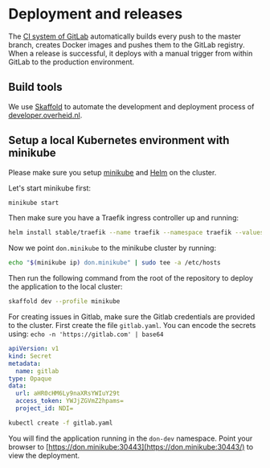 # Deployment and releases
The [CI system of GitLab](https://gitlab.com/commonground/developer.overheid.nl/pipelines) automatically builds every push to the master branch, creates Docker images and pushes them to the GitLab registry. When a release is successful, it deploys with a manual trigger from within GitLab to the production environment.

## Build tools
We use [Skaffold](https://github.com/GoogleContainerTools/skaffold) to automate the development and deployment process of [developer.overheid.nl](https://developer.overheid.nl).

## Setup a local Kubernetes environment with minikube
Please make sure you setup [minikube](https://github.com/kubernetes/minikube) and [Helm](https://helm.sh/) on the cluster.

Let's start minikube first:

```bash
minikube start
```

Then make sure you have a Traefik ingress controller up and running:

```bash
helm install stable/traefik --name traefik --namespace traefik --values helm/traefik-values-minikube.yaml
```

Now we point `don.minikube` to the minikube cluster by running:

```bash
echo "$(minikube ip) don.minikube" | sudo tee -a /etc/hosts
```

Then run the following command from the root of the repository to deploy the application to the local cluster:

```bash
skaffold dev --profile minikube
```

For creating issues in Gitlab, make sure the Gitlab credentials are provided to the cluster. First create the file `gitlab.yaml`. You can encode the secrets using: `echo -n 'https://gitlab.com' | base64`

```yaml
apiVersion: v1
kind: Secret
metadata:
  name: gitlab
type: Opaque
data:
  url: aHR0cHM6Ly9naXRsYWIuY29t
  access_token: YWJjZGVmZ2hpams=
  project_id: NDI=
```

```bash
kubectl create -f gitlab.yaml
```

You will find the application running in the `don-dev` namespace. Point your browser to [https://don.minikube:30443](https://don.minikube:30443/) to view the deployment.
